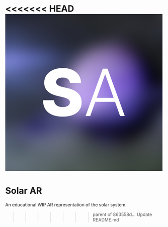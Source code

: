 <<<<<<< HEAD
![Icon](https://github.com/hc20k/Solar-AR/blob/master/Assets/icon.png?raw=true)
=======
# Solar AR
 An educational WIP AR representation of the solar system.
>>>>>>> parent of 863558d... Update README.md
